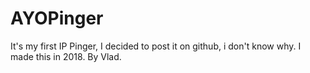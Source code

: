 # AYOPinger
It's my first IP Pinger, I decided to post it on github, i don't know why. I made this in 2018.
By Vlad.
